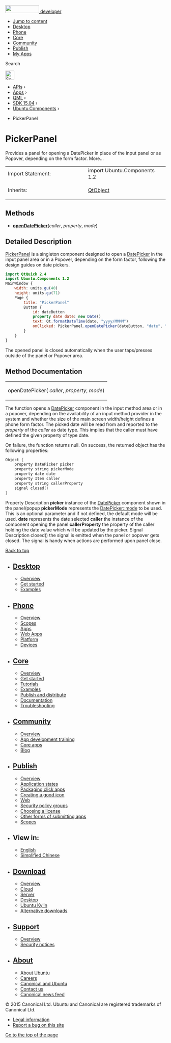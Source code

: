 <a href="https://developer.ubuntu.com/" class="logo-ubuntu"><img src="https://developer.ubuntu.com/assets/sites/ubuntu/latest/u/img/logos/logo-ubuntu-orange.svg" width="106" height="25" /> <span>developer</span></a>

-   [Jump to content](index.html#main-content)
-   [Desktop](https://developer.ubuntu.com/en/desktop/)
-   [Phone](https://developer.ubuntu.com/en/phone/)
-   [Core](https://developer.ubuntu.com/core)
-   [Community](https://developer.ubuntu.com/en/community/)
-   [Publish](https://developer.ubuntu.com/en/publish/)
-   [My Apps](https://myapps.developer.ubuntu.com/)

Search

<img src="https://developer.ubuntu.com/assets/sites/ubuntu/latest/u/img/search-white.svg" alt="Search" height="28" />

-   [APIs](../../../../index.html) ›
-   [Apps](../../../index.html) ›
-   [QML](../../index.html) ›
-   [SDK 15.04](../index.html) ›
-   [Ubuntu.Components](../Ubuntu.Components/index.html) ›

<!-- -->

-   PickerPanel

PickerPanel
===========

<span class="subtitle"></span>
Provides a panel for opening a DatePicker in place of the input panel or as Popover, depending on the form factor. More...

<table>
<colgroup>
<col width="50%" />
<col width="50%" />
</colgroup>
<tbody>
<tr class="odd">
<td>Import Statement:</td>
<td>import Ubuntu.Components 1.2</td>
</tr>
<tr class="even">
<td>Inherits:</td>
<td><p><a href="../../sdk-14.10/QtQml.QtObject/index.html">QtObject</a></p></td>
</tr>
</tbody>
</table>

<span id="methods"></span>
Methods
-------

-   ****[openDatePicker](index.html#openDatePicker-method)****(*caller*, *property*, *mode*)

<span id="details"></span>
Detailed Description
--------------------

[PickerPanel](index.html) is a singleton component designed to open a [DatePicker](../Ubuntu.Components.Pickers.DatePicker/index.html) in the input panel area or in a Popover, depending on the form factor, following the design guides on date pickers.

``` qml
import QtQuick 2.4
import Ubuntu.Components 1.2
MainWindow {
    width: units.gu(40)
    height: units.gu(71)
    Page {
        title: "PickerPanel"
        Button {
            id: dateButton
            property date date: new Date()
            text: Qt.formatDateTime(date, "yyyy/MMMM")
            onClicked: PickerPanel.openDatePicker(dateButton, "date", "Years|Months")
        }
    }
}
```

The opened panel is closed automatically when the user taps/presses outside of the panel or Popover area.

Method Documentation
--------------------

<table>
<colgroup>
<col width="100%" />
</colgroup>
<tbody>
<tr class="odd">
<td><p><span id="openDatePicker-method"></span><span class="name">openDatePicker</span>( <em>caller</em>, <em>property</em>, <em>mode</em>)</p></td>
</tr>
</tbody>
</table>

The function opens a [DatePicker](../Ubuntu.Components.Pickers.DatePicker/index.html) component in the input method area or in a popover, depending on the availability of an input method provider in the system and whether the size of the main screen width/height defines a phone form factor. The picked date will be read from and reported to the *property* of the *caller* as date type. This implies that the caller must have defined the given property of type date.

On failure, the function returns null. On success, the returned object has the following properties:

``` cpp
Object {
    property DatePicker picker
    property string pickerMode
    property date date
    property Item caller
    property string callerProperty
    signal closed()
}
```

Property
Description
**picker**
instance of the [DatePicker](../Ubuntu.Components.Pickers.DatePicker/index.html) component shown in the panel/popup
**pickerMode**
represents the [DatePicker::mode](../Ubuntu.Components.Pickers.DatePicker/index.html#mode-prop) to be used. This is an optional parameter and if not defined, the default mode will be used.
**date**
represents the date selected
**caller**
the instance of the component opening the panel
**callerProperty**
the property of the caller holding the date value which will be updated by the picker.
Signal
Description
closed()
the signal is emitted when the panel or popover gets closed. The signal is handy when actions are performed upon panel close.

[Back to top](index.html#)

-   [Desktop](https://developer.ubuntu.com/en/desktop/)
    ---------------------------------------------------

    -   [Overview](https://developer.ubuntu.com/en/desktop/)
    -   [Get started](http://snapcraft.io/?utm_source=developer.ubuntu.com&utm_medium=devportal&utm_term=snaps%20snapcraft%20desktop&utm_content=menu&utm_campaign=duc_snappers)
    -   [Examples](https://github.com/ubuntu/snappy-playpen)

-   [Phone](https://developer.ubuntu.com/en/phone/)
    -----------------------------------------------

    -   [Overview](https://developer.ubuntu.com/en/phone/)
    -   [Scopes](https://developer.ubuntu.com/en/phone/scopes/)
    -   [Apps](https://developer.ubuntu.com/en/phone/apps/)
    -   [Web Apps](https://developer.ubuntu.com/en/phone/web/)
    -   [Platform](https://developer.ubuntu.com/en/phone/platform/)
    -   [Devices](https://developer.ubuntu.com/en/phone/devices/)

-   [Core](https://developer.ubuntu.com/core)
    -----------------------------------------

    -   [Overview](https://developer.ubuntu.com/core)
    -   [Get started](https://developer.ubuntu.com/core/get-started)
    -   [Tutorials](https://developer.ubuntu.com/core/tutorials)
    -   [Examples](https://developer.ubuntu.com/core/examples)
    -   [Publish and distribute](https://developer.ubuntu.com/core/publish-and-distribute)
    -   [Documentation](https://developer.ubuntu.com/core/documentation)
    -   [Troubleshooting](https://developer.ubuntu.com/core/troubleshooting)

-   [Community](https://developer.ubuntu.com/en/community/)
    -------------------------------------------------------

    -   [Overview](https://developer.ubuntu.com/en/community/)
    -   [App development training](https://developer.ubuntu.com/en/community/training/)
    -   [Core apps](https://developer.ubuntu.com/en/community/core-apps/)
    -   [Blog](https://developer.ubuntu.com/en/community/blog/)

-   [Publish](https://developer.ubuntu.com/en/publish/)
    ---------------------------------------------------

    -   [Overview](https://developer.ubuntu.com/en/publish/)
    -   [Application states](https://developer.ubuntu.com/en/publish/application-states/)
    -   [Packaging click apps](https://developer.ubuntu.com/en/publish/packaging-click-apps/)
    -   [Creating a good icon](https://developer.ubuntu.com/en/publish/creating-a-good-icon/)
    -   [Web](https://developer.ubuntu.com/en/publish/web/)
    -   [Security policy groups](https://developer.ubuntu.com/en/publish/security-policy-groups/)
    -   [Choosing a license](https://developer.ubuntu.com/en/publish/choosing-a-license/)
    -   [Other forms of submitting apps](https://developer.ubuntu.com/en/publish/other-forms-of-submitting-apps/)
    -   [Scopes](https://developer.ubuntu.com/en/publish/scopes/)

-   View in:
    --------

    -   [English](index.html "Change to language: English")
    -   [Simplified Chinese](index.html "Change to language: Simplified Chinese")

-   [Download](http://ubuntu.com/download/)
    ---------------------------------------

    -   [Overview](http://ubuntu.com/download)
    -   [Cloud](http://ubuntu.com/download/cloud)
    -   [Server](http://ubuntu.com/download/server)
    -   [Desktop](http://ubuntu.com/download/desktop)
    -   [Ubuntu Kylin](http://ubuntu.com/download/ubuntu-kylin)
    -   [Alternative downloads](http://ubuntu.com/download/alternative-downloads)

-   [Support](http://ubuntu.com/support/)
    -------------------------------------

    -   [Overview](http://ubuntu.com/support)
    -   [Security notices](http://www.ubuntu.com/usn/)

-   [About](http://ubuntu.com/about/)
    ---------------------------------

    -   [About Ubuntu](http://ubuntu.com/about/about-ubuntu)
    -   [Careers](http://www.canonical.com/careers)
    -   [Canonical and Ubuntu](http://ubuntu.com/about/canonical-and-ubuntu)
    -   [Contact us](http://ubuntu.com/about/contact-us)
    -   [Canonical news feed](http://insights.ubuntu.com/feed/)

© 2015 Canonical Ltd. Ubuntu and Canonical are registered trademarks of Canonical Ltd.

-   [Legal information](http://www.ubuntu.com/legal)
-   [Report a bug on this site](https://bugs.launchpad.net/developer-ubuntu-com/)

<span class="accessibility-aid">[Go to the top of the page](index.html#)</span>
